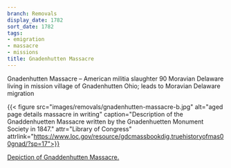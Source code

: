 ```yaml
---
branch: Removals
display_date: 1782
sort_date: 1782
tags:
- emigration
- massacre
- missions
title: Gnadenhutten Massacre
---
```


Gnadenhutten Massacre – American militia slaughter 90 Moravian Delaware living in mission village of Gnadenhutten Ohio; leads to Moravian Delaware migration

{{< figure src="images/removals/gnadenhutten-massacre-b.jpg" alt="aged page details massacre in writing" caption="Description of the Gnaddenhuetten Massacre written by the Gnadenhuetten Monument Society in 1847." attr="Library of Congress" attrlink="https://www.loc.gov/resource/gdcmassbookdig.truehistoryofmas00gnad/?sp=17">}}


[Depiction of Gnaddenhutten Massacre.](https://commons.wikimedia.org/wiki/File:GnadenhuttenMassacre1852.png#/media/File:GnadenhuttenMassacre1852.png)
